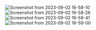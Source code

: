 ![Screenshot from 2023-09-02 16-58-10](https://github.com/sathishcanine/flutter_firebase_register_login/assets/21257332/4187761e-6edc-4e18-8e8a-9271b9cfad2e)
![Screenshot from 2023-09-02 16-58-26](https://github.com/sathishcanine/flutter_firebase_register_login/assets/21257332/518f0491-746c-422e-8a27-d554827e93e2)
![Screenshot from 2023-09-02 16-58-41](https://github.com/sathishcanine/flutter_firebase_register_login/assets/21257332/435e7715-d4ef-4e04-bb20-f65e8978b397)
![Screenshot from 2023-09-02 16-59-00](https://github.com/sathishcanine/flutter_firebase_register_login/assets/21257332/7a5e103a-ca90-4ef5-b61a-fc9b2fc39a85)
